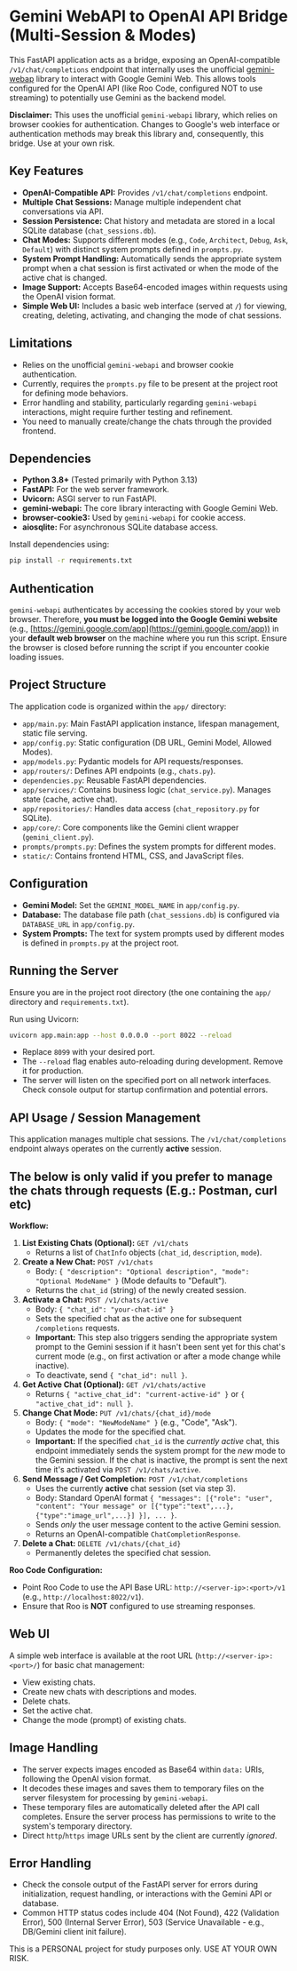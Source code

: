 # Gemini WebAPI to OpenAI API Bridge (Multi-Session & Modes)

This FastAPI application acts as a bridge, exposing an OpenAI-compatible `/v1/chat/completions` endpoint that internally uses the unofficial [gemini-webap](https://github.com/HanaokaYuzu/Gemini-API) library to interact with Google Gemini Web. This allows tools configured for the OpenAI API (like Roo Code, configured NOT to use streaming) to potentially use Gemini as the backend model.

**Disclaimer:** This uses the unofficial `gemini-webapi` library, which relies on browser cookies for authentication. Changes to Google's web interface or authentication methods may break this library and, consequently, this bridge. Use at your own risk.

## Key Features

* **OpenAI-Compatible API:** Provides `/v1/chat/completions` endpoint.
* **Multiple Chat Sessions:** Manage multiple independent chat conversations via API.
* **Session Persistence:** Chat history and metadata are stored in a local SQLite database (`chat_sessions.db`).
* **Chat Modes:** Supports different modes (e.g., `Code`, `Architect`, `Debug`, `Ask`, `Default`) with distinct system prompts defined in `prompts.py`.
* **System Prompt Handling:** Automatically sends the appropriate system prompt when a chat session is first activated or when the mode of the active chat is changed.
* **Image Support:** Accepts Base64-encoded images within requests using the OpenAI vision format.
* **Simple Web UI:** Includes a basic web interface (served at `/`) for viewing, creating, deleting, activating, and changing the mode of chat sessions.

## Limitations

* Relies on the unofficial `gemini-webapi` and browser cookie authentication.
* Currently, requires the `prompts.py` file to be present at the project root for defining mode behaviors.
* Error handling and stability, particularly regarding `gemini-webapi` interactions, might require further testing and refinement.
* You need to manually create/change the chats through the provided frontend.

## Dependencies

* **Python 3.8+** (Tested primarily with Python 3.13)
* **FastAPI:** For the web server framework.
* **Uvicorn:** ASGI server to run FastAPI.
* **gemini-webapi:** The core library interacting with Google Gemini Web.
* **browser-cookie3:** Used by `gemini-webapi` for cookie access.
* **aiosqlite:** For asynchronous SQLite database access.

Install dependencies using:
```bash
pip install -r requirements.txt
```

## Authentication

`gemini-webapi` authenticates by accessing the cookies stored by your web browser. Therefore, **you must be logged into the Google Gemini website** (e.g., [https://gemini.google.com/app](https://gemini.google.com/app)) in your **default web browser** on the machine where you run this script. Ensure the browser is closed before running the script if you encounter cookie loading issues.

## Project Structure

The application code is organized within the `app/` directory:

* `app/main.py`: Main FastAPI application instance, lifespan management, static file serving.
* `app/config.py`: Static configuration (DB URL, Gemini Model, Allowed Modes).
* `app/models.py`: Pydantic models for API requests/responses.
* `app/routers/`: Defines API endpoints (e.g., `chats.py`).
* `dependencies.py`: Reusable FastAPI dependencies.
* `app/services/`: Contains business logic (`chat_service.py`). Manages state (cache, active chat).
* `app/repositories/`: Handles data access (`chat_repository.py` for SQLite).
* `app/core/`: Core components like the Gemini client wrapper (`gemini_client.py`).
* `prompts/prompts.py`: Defines the system prompts for different modes.
* `static/`: Contains frontend HTML, CSS, and JavaScript files.

## Configuration

* **Gemini Model:** Set the `GEMINI_MODEL_NAME` in `app/config.py`.
* **Database:** The database file path (`chat_sessions.db`) is configured via `DATABASE_URL` in `app/config.py`.
* **System Prompts:** The text for system prompts used by different modes is defined in `prompts.py` at the project root.

## Running the Server

Ensure you are in the project root directory (the one containing the `app/` directory and `requirements.txt`).

Run using Uvicorn:
```bash
uvicorn app.main:app --host 0.0.0.0 --port 8022 --reload
```
* Replace `8099` with your desired port.
* The `--reload` flag enables auto-reloading during development. Remove it for production.
* The server will listen on the specified port on all network interfaces. Check console output for startup confirmation and potential errors.

## API Usage / Session Management

This application manages multiple chat sessions. The `/v1/chat/completions` endpoint always operates on the currently **active** session.

## The below is only valid if you prefer to manage the chats through requests (E.g.: Postman, curl etc)

**Workflow:**

1.  **List Existing Chats (Optional):** `GET /v1/chats`
    * Returns a list of `ChatInfo` objects (`chat_id`, `description`, `mode`).
2.  **Create a New Chat:** `POST /v1/chats`
    * Body: `{ "description": "Optional description", "mode": "Optional ModeName" }` (Mode defaults to "Default").
    * Returns the `chat_id` (string) of the newly created session.
3.  **Activate a Chat:** `POST /v1/chats/active`
    * Body: `{ "chat_id": "your-chat-id" }`
    * Sets the specified chat as the active one for subsequent `/completions` requests.
    * **Important:** This step also triggers sending the appropriate system prompt to the Gemini session if it hasn't been sent yet for this chat's current mode (e.g., on first activation or after a mode change while inactive).
    * To deactivate, send `{ "chat_id": null }`.
4.  **Get Active Chat (Optional):** `GET /v1/chats/active`
    * Returns `{ "active_chat_id": "current-active-id" }` or `{ "active_chat_id": null }`.
5.  **Change Chat Mode:** `PUT /v1/chats/{chat_id}/mode`
    * Body: `{ "mode": "NewModeName" }` (e.g., "Code", "Ask").
    * Updates the mode for the specified chat.
    * **Important:** If the specified `chat_id` is the *currently active* chat, this endpoint immediately sends the system prompt for the *new* mode to the Gemini session. If the chat is inactive, the prompt is sent the next time it's activated via `POST /v1/chats/active`.
6.  **Send Message / Get Completion:** `POST /v1/chat/completions`
    * Uses the currently **active** chat session (set via step 3).
    * Body: Standard OpenAI format `{ "messages": [{"role": "user", "content": "Your message" or [{"type":"text",...},{"type":"image_url",...}] }], ... }`.
    * Sends *only* the user message content to the active Gemini session.
    * Returns an OpenAI-compatible `ChatCompletionResponse`.
7.  **Delete a Chat:** `DELETE /v1/chats/{chat_id}`
    * Permanently deletes the specified chat session.

**Roo Code Configuration:**
* Point Roo Code to use the API Base URL: `http://<server-ip>:<port>/v1` (e.g., `http://localhost:8022/v1`).
* Ensure that Roo is **NOT** configured to use streaming responses.

## Web UI

A simple web interface is available at the root URL (`http://<server-ip>:<port>/`) for basic chat management:
* View existing chats.
* Create new chats with descriptions and modes.
* Delete chats.
* Set the active chat.
* Change the mode (prompt) of existing chats.

## Image Handling

- The server expects images encoded as Base64 within `data:` URIs, following the OpenAI vision format.
- It decodes these images and saves them to temporary files on the server filesystem for processing by `gemini-webapi`.
- These temporary files are automatically deleted after the API call completes. Ensure the server process has permissions to write to the system's temporary directory.
- Direct `http`/`https` image URLs sent by the client are currently _ignored_.

## Error Handling

- Check the console output of the FastAPI server for errors during initialization, request handling, or interactions with the Gemini API or database.
- Common HTTP status codes include 404 (Not Found), 422 (Validation Error), 500 (Internal Server Error), 503 (Service Unavailable - e.g., DB/Gemini client init failure).

This is a PERSONAL project for study purposes only. USE AT YOUR OWN RISK.
